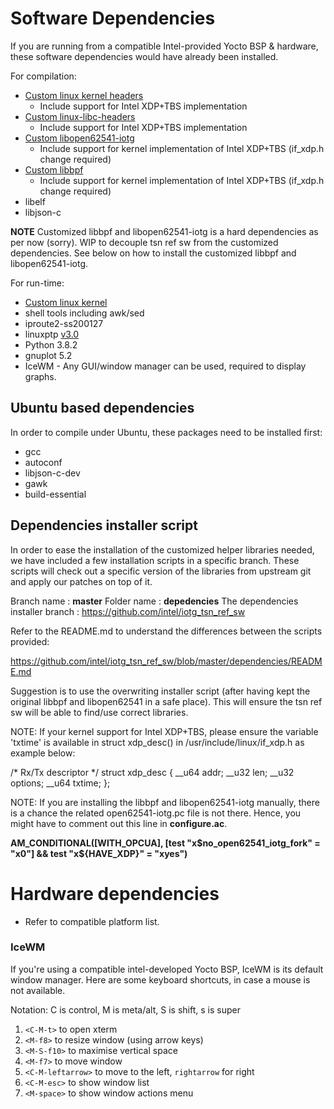 # Software Dependencies

If you are running from a compatible Intel-provided Yocto BSP & hardware, these
software dependencies would have already been installed.

For compilation:
* [Custom linux kernel headers](https://github.com/intel/linux-intel-lts/tree/5.4/preempt-rt)
  - Include support for Intel XDP+TBS implementation
* [Custom linux-libc-headers](https://github.com/intel/iotg-yocto-ese-bsp/tree/master/recipes-kernel/linux-libc-headers/linux-libc-headers)
  - Include support for Intel XDP+TBS implementation
* [Custom libopen62541-iotg](https://github.com/intel/iotg-yocto-ese-main/tree/master/recipes-connectivity/open62541)
  - Include support for kernel implementation of Intel XDP+TBS (if_xdp.h change required)
* [Custom libbpf](https://github.com/intel/iotg-yocto-ese-main/tree/master/recipes-connectivity/libbpf)
  - Include support for kernel implementation of Intel XDP+TBS (if_xdp.h change required)
* libelf
* libjson-c

**NOTE**
Customized libbpf and libopen62541-iotg is a hard dependencies as per now (sorry). WIP to decouple tsn ref sw from the customized dependencies.
See below on how to install the customized libbpf and libopen62541-iotg.

For run-time:
* [Custom linux kernel](https://github.com/intel/linux-intel-lts/tree/5.4/preempt-rt)
* shell tools including awk/sed
* iproute2-ss200127
* linuxptp [v3.0](https://github.com/richardcochran/linuxptp/releases/tag/v3.0)
* Python 3.8.2
* gnuplot 5.2
* IceWM - Any GUI/window manager can be used, required to display graphs.

## Ubuntu based dependencies
In order to compile under Ubuntu, these packages need to be installed first:
* gcc
* autoconf
* libjson-c-dev
* gawk
* build-essential

## Dependencies installer script
In order to ease the installation of the customized helper libraries needed, we have included a few installation scripts in a specific branch.
These scripts will check out a specific version of the libraries from upstream git and apply our patches on top of it.

Branch name : **master**
Folder name : **depedencies**
The dependencies installer branch : https://github.com/intel/iotg_tsn_ref_sw

Refer to the README.md to understand the differences between the scripts provided:

https://github.com/intel/iotg_tsn_ref_sw/blob/master/dependencies/README.md

Suggestion is to use the overwriting installer script (after having kept the original libbpf and libopen62541 in a safe place).
This will ensure the tsn ref sw will be able to find/use correct libraries.

NOTE: If your kernel support for Intel XDP+TBS, please ensure the variable 'txtime' is available in struct xdp_desc() in /usr/include/linux/if_xdp.h as example below:

/* Rx/Tx descriptor */
struct xdp_desc {
        __u64 addr;
        __u32 len;
        __u32 options;
        __u64 txtime;
};

NOTE: If you are installing the libbpf and libopen62541-iotg manually, there is a chance the related open62541-iotg.pc file is not there. Hence, you might have to comment out this line in **configure.ac**.

**AM_CONDITIONAL([WITH_OPCUA], [test "x$no_open62541_iotg_fork" = "x0"] && test "x${HAVE_XDP}" = "xyes")**


# Hardware dependencies

* Refer to compatible platform list.

### IceWM

If you're using a compatible intel-developed Yocto BSP, IceWM is its default
window manager. Here are some keyboard shortcuts, in case a mouse is not available.

Notation: C is control, M is meta/alt, S is shift, s is super

1. `<C-M-t>` to open xterm
2. `<M-f8>` to resize window (using arrow keys)
3. `<M-S-f10>` to maximise vertical space
4. `<M-f7>` to move window
5. `<C-M-leftarrow>` to move to the left, `rightarrow` for right
6. `<C-M-esc>` to show window list
7. `<M-space>` to show window actions menu
